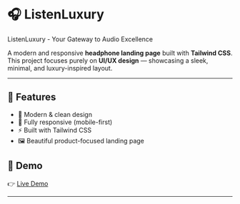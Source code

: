# 🎧 ListenLuxury
ListenLuxury - Your Gateway to Audio Excellence

A modern and responsive **headphone landing page** built with **Tailwind CSS**.  
This project focuses purely on **UI/UX design** — showcasing a sleek, minimal, and luxury-inspired layout.

---

## 🚀 Features
- 🎨 Modern & clean design  
- 📱 Fully responsive (mobile-first)  
- ⚡ Built with Tailwind CSS  
- 🖼️ Beautiful product-focused landing page  

## 🚀 Demo
👉 [Live Demo](https://divyeshh-25.github.io/ListenLuxury/)

---